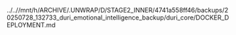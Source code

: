 ../..//mnt/h/ARCHIVE/.UNWRAP/D/STAGE2_INNER/4741a558ff46/backups/20250728_132733_duri_emotional_intelligence_backup/duri_core/DOCKER_DEPLOYMENT.md